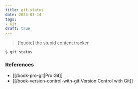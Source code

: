 ```yaml
---
title: git-status
date: 2024-07-14
tags:
- Git
draft: true
---
```


> [!quote]  the stupid content tracker
```sellscript
$ git status
```


### References
- [[/book-pro-git|Pro Git]]
- [[/book-version-control-with-git|Version Control with Git]]